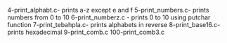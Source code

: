 4-print_alphabt.c- prints a-z except e and f
5-print_numbers.c- prints numbers from 0 to 10
6-print_numberz.c - prints 0 to 10 using putchar function
7-print_tebahpla.c- prints alphabets in reverse
8-print_base16.c- prints hexadecimal
9-print_comb.c
100-print_comb3.c
